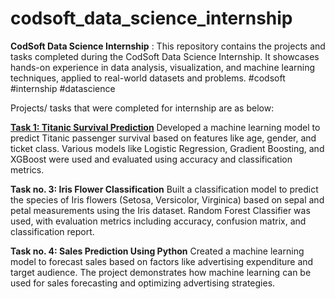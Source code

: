 # codsoft_data_science_internship
**CodSoft Data Science Internship** : This repository contains the projects and tasks completed during the CodSoft Data Science Internship. It showcases hands-on experience in data analysis, visualization, and machine learning techniques, applied to real-world datasets and problems. #codsoft #internship #datascience


Projects/ tasks that were completed for internship are as below:

[**Task 1: Titanic Survival Prediction**](./codsoft_taskno1)
Developed a machine learning model to predict Titanic passenger survival based on features like age, gender, and ticket class. Various models like Logistic Regression, Gradient Boosting, and XGBoost were used and evaluated using accuracy and classification metrics.


**Task no. 3: Iris Flower Classification**
Built a classification model to predict the species of Iris flowers (Setosa, Versicolor, Virginica) based on sepal and petal measurements using the Iris dataset. Random Forest Classifier was used, with evaluation metrics including accuracy, confusion matrix, and classification report.


**Task no. 4: Sales Prediction Using Python**
Created a machine learning model to forecast sales based on factors like advertising expenditure and target audience. The project demonstrates how machine learning can be used for sales forecasting and optimizing advertising strategies.
